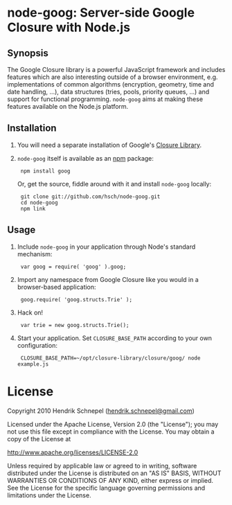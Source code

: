 node-goog: Server-side Google Closure with Node.js
==================================================

Synopsis
--------

The Google Closure library is a powerful JavaScript framework and includes features which are also interesting outside of a browser environment,
e.g. implementations of common algorithms (encryption, geometry, time and date handling, ...), data structures (tries, pools, priority queues, ...)
and support for functional programming. `node-goog` aims at making these features available on the Node.js platform.

Installation
------------

1. You will need a separate installation of Google's [Closure Library](http://code.google.com/closure/library/docs/gettingstarted.html).

2. `node-goog` itself is available as an [npm](http://npmjs.org/) package:
    
        npm install goog

    Or, get the source, fiddle around with it and install `node-goog` locally:

        git clone git://github.com/hsch/node-goog.git
        cd node-goog
        npm link

Usage
-----

1. Include `node-goog` in your application through Node's standard mechanism:
    
        var goog = require( 'goog' ).goog;
    
2. Import any namespace from Google Closure like you would in a browser-based application:
    
        goog.require( 'goog.structs.Trie' );
    
3. Hack on!
    
        var trie = new goog.structs.Trie();
    
3. Start your application. Set `CLOSURE_BASE_PATH` according to your own configuration:
    
        CLOSURE_BASE_PATH=~/opt/closure-library/closure/goog/ node example.js


License
=======

Copyright 2010 Hendrik Schnepel (hendrik.schnepel@gmail.com)

Licensed under the Apache License, Version 2.0 (the "License");
you may not use this file except in compliance with the License.
You may obtain a copy of the License at
    
http://www.apache.org/licenses/LICENSE-2.0

Unless required by applicable law or agreed to in writing, software
distributed under the License is distributed on an "AS IS" BASIS,
WITHOUT WARRANTIES OR CONDITIONS OF ANY KIND, either express or implied.
See the License for the specific language governing permissions and
limitations under the License.
